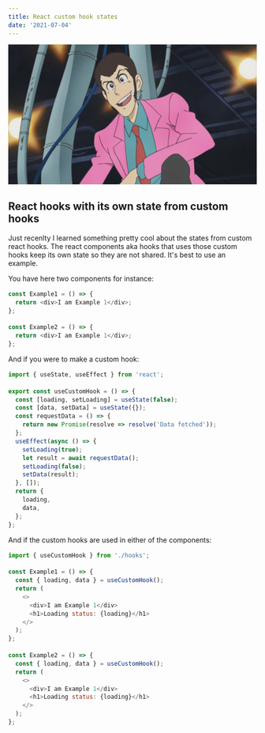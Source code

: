 ```yaml
---
title: React custom hook states
date: '2021-07-04'
---
```


![third](./lupin3rd.jpg)

## React hooks with its own state from custom hooks

Just recenlty I learned something pretty cool about the states from custom react hooks. The react components aka hooks that uses those custom hooks keep its own state so they are not shared. It's best to use an example.

You have here two components for instance:

```javascript
const Example1 = () => {
  return <div>I am Example 1</div>;
};

const Example2 = () => {
  return <div>I am Example 1</div>;
};
```

And if you were to make a custom hook:

```javascript
import { useState, useEffect } from 'react';

export const useCustomHook = () => {
  const [loading, setLoading] = useState(false);
  const [data, setData] = useState({});
  const requestData = () => {
    return new Promise(resolve => resolve('Data fetched'));
  };
  useEffect(async () => {
    setLoading(true);
    let result = await requestData();
    setLoading(false);
    setData(result);
  }, []);
  return {
    loading,
    data,
  };
};
```

And if the custom hooks are used in either of the components:

```javascript
import { useCustomHook } from './hooks';

const Example1 = () => {
  const { loading, data } = useCustomHook();
  return (
    <>
      <div>I am Example 1</div>
      <h1>Loading status: {loading}</h1>
    </>
  );
};

const Example2 = () => {
  const { loading, data } = useCustomHook();
  return (
    <>
      <div>I am Example 1</div>
      <h1>Loading status: {loading}</h1>
    </>
  );
};
```

